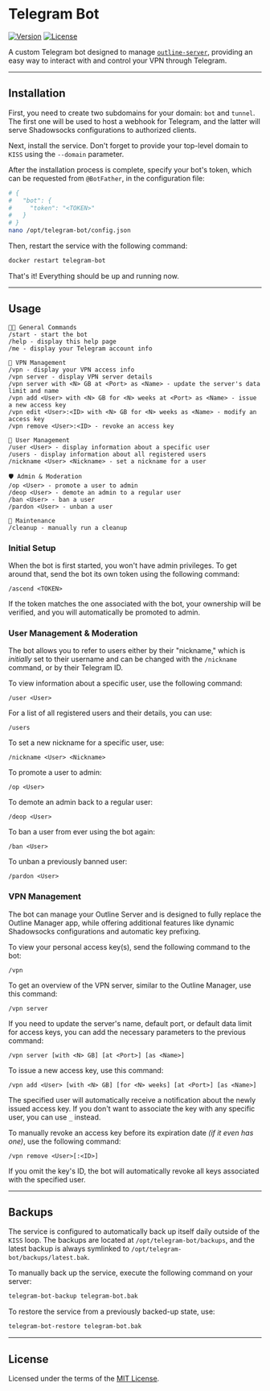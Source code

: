 # Telegram Bot

[![Version](https://img.shields.io/badge/dynamic/json?url=https%3A%2F%2Fgithub.com%2FKir-Antipov%2Fkiss%2Fraw%2Fmaster%2Fservices%2Ftelegram-bot%2Fservice.json&query=version&label=version&color=blue)](https://github.com/Kir-Antipov/kiss/releases/latest)
[![License](https://img.shields.io/badge/dynamic/json?url=https%3A%2F%2Fgithub.com%2FKir-Antipov%2Fkiss%2Fraw%2Fmaster%2Fservices%2Ftelegram-bot%2Fservice.json&query=license&label=license&color=green)](../../LICENSE.md)

A custom Telegram bot designed to manage [`outline-server`](../outline-server/), providing an easy way to interact with and control your VPN through Telegram.

----

## Installation

First, you need to create two subdomains for your domain: `bot` and `tunnel`. The first one will be used to host a webhook for Telegram, and the latter will serve Shadowsocks configurations to authorized clients.

Next, install the service. Don't forget to provide your top-level domain to `KISS` using the `--domain` parameter.

After the installation process is complete, specify your bot's token, which can be requested from `@BotFather`, in the configuration file:

```bash
# {
#   "bot": {
#     "token": "<TOKEN>"
#   }
# }
nano /opt/telegram-bot/config.json
```

Then, restart the service with the following command:

```bash
docker restart telegram-bot
```

That's it! Everything should be up and running now.

----

## Usage

```
🧑‍💻 General Commands
/start - start the bot
/help - display this help page
/me - display your Telegram account info

🔐 VPN Management
/vpn - display your VPN access info
/vpn server - display VPN server details
/vpn server with <N> GB at <Port> as <Name> - update the server's data limit and name
/vpn add <User> with <N> GB for <N> weeks at <Port> as <Name> - issue a new access key
/vpn edit <User>:<ID> with <N> GB for <N> weeks as <Name> - modify an access key
/vpn remove <User>:<ID> - revoke an access key

👥 User Management
/user <User> - display information about a specific user
/users - display information about all registered users
/nickname <User> <Nickname> - set a nickname for a user

🛡️ Admin & Moderation
/op <User> - promote a user to admin
/deop <User> - demote an admin to a regular user
/ban <User> - ban a user
/pardon <User> - unban a user

🧹 Maintenance
/cleanup - manually run a cleanup
```

### Initial Setup

When the bot is first started, you won't have admin privileges. To get around that, send the bot its own token using the following command:

```
/ascend <TOKEN>
```

If the token matches the one associated with the bot, your ownership will be verified, and you will automatically be promoted to admin.

### User Management & Moderation

The bot allows you to refer to users either by their "nickname," which is *initially* set to their username and can be changed with the `/nickname` command, or by their Telegram ID.

To view information about a specific user, use the following command:

```
/user <User>
```

For a list of all registered users and their details, you can use:

```
/users
```

To set a new nickname for a specific user, use:

```
/nickname <User> <Nickname>
```

To promote a user to admin:

```
/op <User>
```

To demote an admin back to a regular user:

```
/deop <User>
```

To ban a user from ever using the bot again:

```
/ban <User>
```

To unban a previously banned user:

```
/pardon <User>
```

### VPN Management

The bot can manage your Outline Server and is designed to fully replace the Outline Manager app, while offering additional features like dynamic Shadowsocks configurations and automatic key prefixing.

To view your personal access key(s), send the following command to the bot:

```
/vpn
```

To get an overview of the VPN server, similar to the Outline Manager, use this command:

```
/vpn server
```

If you need to update the server's name, default port, or default data limit for access keys, you can add the necessary parameters to the previous command:

```
/vpn server [with <N> GB] [at <Port>] [as <Name>]
```

To issue a new access key, use this command:

```
/vpn add <User> [with <N> GB] [for <N> weeks] [at <Port>] [as <Name>]
```

The specified user will automatically receive a notification about the newly issued access key. If you don't want to associate the key with any specific user, you can use `_` instead.

To manually revoke an access key before its expiration date *(if it even has one)*, use the following command:

```
/vpn remove <User>[:<ID>]
```

If you omit the key's ID, the bot will automatically revoke all keys associated with the specified user.

----

## Backups

The service is configured to automatically back up itself daily outside of the `KISS` loop. The backups are located at `/opt/telegram-bot/backups`, and the latest backup is always symlinked to `/opt/telegram-bot/backups/latest.bak`.

To manually back up the service, execute the following command on your server:

```bash
telegram-bot-backup telegram-bot.bak
```

To restore the service from a previously backed-up state, use:

```bash
telegram-bot-restore telegram-bot.bak
```

----

## License

Licensed under the terms of the [MIT License](../../LICENSE.md).
